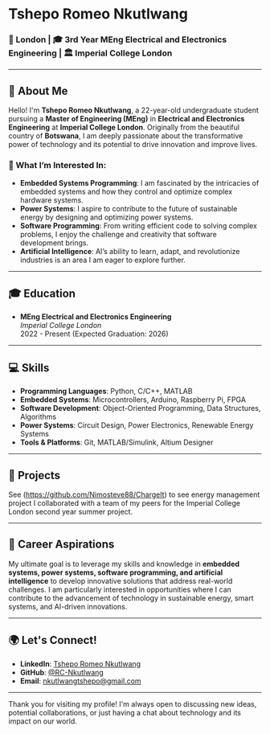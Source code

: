 # Tshepo Romeo Nkutlwang

### 📍 London | 🎓 3rd Year MEng Electrical and Electronics Engineering | 🏛️ Imperial College London

---

## 👋 About Me

Hello! I'm **Tshepo Romeo Nkutlwang**, a 22-year-old undergraduate student pursuing a **Master of Engineering (MEng)** in **Electrical and Electronics Engineering** at **Imperial College London**. Originally from the beautiful country of **Botswana**, I am deeply passionate about the transformative power of technology and its potential to drive innovation and improve lives.

### 🌟 What I’m Interested In:

- **Embedded Systems Programming**: I am fascinated by the intricacies of embedded systems and how they control and optimize complex hardware systems.
- **Power Systems**: I aspire to contribute to the future of sustainable energy by designing and optimizing power systems.
- **Software Programming**: From writing efficient code to solving complex problems, I enjoy the challenge and creativity that software development brings.
- **Artificial Intelligence**: AI’s ability to learn, adapt, and revolutionize industries is an area I am eager to explore further.

---

## 🎓 Education

- **MEng Electrical and Electronics Engineering**  
  *Imperial College London*  
  2022 - Present (Expected Graduation: 2026)

---

## 💻 Skills

- **Programming Languages**: Python, C/C++, MATLAB
- **Embedded Systems**: Microcontrollers, Arduino, Raspberry Pi, FPGA
- **Software Development**: Object-Oriented Programming, Data Structures, Algorithms
- **Power Systems**: Circuit Design, Power Electronics, Renewable Energy Systems
- **Tools & Platforms**: Git, MATLAB/Simulink, Altium Designer

---

## 🚀 Projects

See (https://github.com/Nimosteve88/ChargeIt) to see energy management project I collaborated with a team of my peers for the Imperial College London second year summer project.

---

## 🎯 Career Aspirations

My ultimate goal is to leverage my skills and knowledge in **embedded systems, power systems, software programming, and artificial intelligence** to develop innovative solutions that address real-world challenges. I am particularly interested in opportunities where I can contribute to the advancement of technology in sustainable energy, smart systems, and AI-driven innovations.

---

## 🌍 Let's Connect!

- **LinkedIn**: [Tshepo Romeo Nkutlwang](www.linkedin.com/in/tshepo-nkutlwang-7a36361a1)
- **GitHub**: [@RC-Nkutlwang](https://github.com/RC-Nkutlwang)
- **Email**: [nkutlwangtshepo@gmail.com](#)

---

Thank you for visiting my profile! I'm always open to discussing new ideas, potential collaborations, or just having a chat about technology and its impact on our world.

